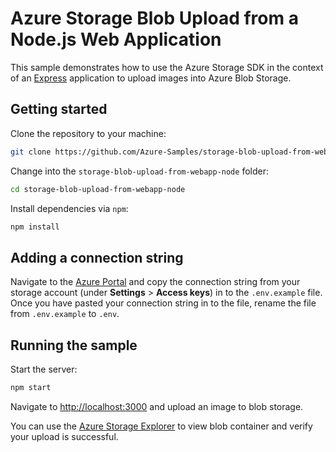 # Azure Storage Blob Upload from a Node.js Web Application

This sample demonstrates how to use the Azure Storage SDK in the context of an [Express](https://expressjs.com/) application to upload images into Azure Blob Storage.

## Getting started

Clone the repository to your machine:

```bash
git clone https://github.com/Azure-Samples/storage-blob-upload-from-webapp-node.git
```

Change into the `storage-blob-upload-from-webapp-node` folder:

```bash
cd storage-blob-upload-from-webapp-node
```

Install dependencies via `npm`:

```bash
npm install
```

## Adding a connection string

Navigate to the [Azure Portal](https://portal.azure.com) and copy the connection string from your storage account (under **Settings** > **Access keys**) in to the `.env.example` file. Once you have pasted your connection string in to the file, rename the file from `.env.example` to `.env`.

## Running the sample

Start the server:

```bash
npm start
```

Navigate to [http://localhost:3000](http://localhost:3000) and upload an image to blob storage.

You can use the [Azure Storage Explorer](https://azure.microsoft.com/features/storage-explorer/) to view blob container and verify your upload is successful.